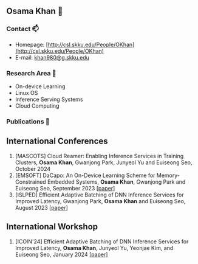 ## Osama Khan 👋

### Contact 📫
- Homepage: [http://csl.skku.edu/People/OKhan](http://csl.skku.edu/People/OKhan)
- E-mail: khan980@g.skku.edu

### Research Area 🔭
- On-device Learning
- Linux OS
- Inference Serving Systems
- Cloud Computing

### Publications 📖
## International Conferences
1. [MASCOTS] Cloud Reamer: Enabling Inference Services in Training Clusters,  **Osama Khan**, Gwanjong Park, Junyeol Yu and Euiseong Seo, October 2024
2. [EMSOFT] DaCapo: An On-Device Learning Scheme for Memory-Constrained Embedded Systems, **Osama Khan**, Gwanjong Park and Euiseong Seo, September 2023 [[paper]](https://dl.acm.org/doi/full/10.1145/3609121)
3. [ISLPED] Efficient Adaptive Batching of DNN Inference Services for Improved Latency, Gwanjong Park, **Osama Khan** and Euiseong Seo, August 2023 [[paper]](https://ieeexplore.ieee.org/abstract/document/10244276)
   
## International Workshop
1. [ICOIN'24] Efficient Adaptive Batching of DNN Inference Services for Improved Latency, **Osama Khan**, Junyeol Yu, Yeonjae Kim, and Euiseong Seo, January 2024 [[paper]](https://ieeexplore.ieee.org/abstract/document/10572152)

   



<!--

Here are some ideas to get you started:

- 🔭 I’m currently working on ...
- 🌱 I’m currently learning ...
- 👯 I’m looking to collaborate on ...
- 🤔 I’m looking for help with ...
- 💬 Ask me about ...
- 📫 How to reach me: ...
- 😄 Pronouns: ...
- ⚡ Fun fact: ...
-->
